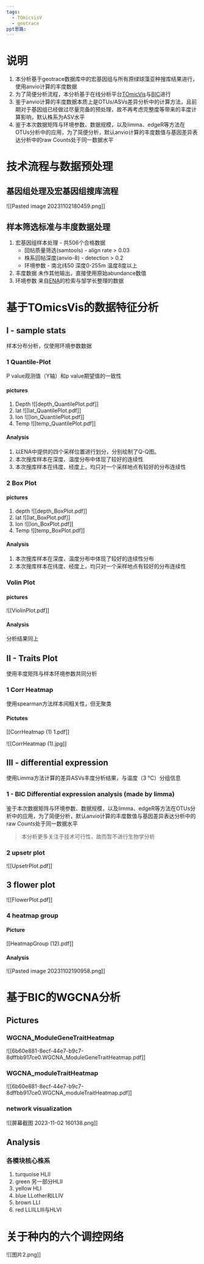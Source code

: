 ```yaml
---
tags:
  - TOmicsisV
  - geotrace
ppt思路: 
---
```

# 说明
1. 本分析基于geotrace数据库中的宏基因组与所有原绿球藻亚种搜库结果进行，使用anvio计算的丰度数据
2. 为了简便分析流程，本分析基于在线分析平台[TOmicVis](https://shiny.hiplot.cn/tomicsvis-shiny/)与[BIC](https://www.bic.ac.cn/BIC/#/)进行
3. 鉴于anvio计算的丰度数据本质上是OTUs/ASVs差异分析中的计算方法，且前期对于基因组已经做过尽量完备的预处理，故不再考虑完整度等带来的丰度计算影响，默认株系为ASV水平
4. 鉴于本次数据矩阵与环境参数、数据规模，以及limma、edgeR等方法在OTUs分析中的应用，为了简便分析，默认anvio计算的丰度数值与基因差异表达分析中的raw Counts处于同一数据水平

# 技术流程与数据预处理
## 基因组处理及宏基因组搜库流程
![[Pasted image 20231102180459.png]]

## 样本筛选标准与丰度数据处理
1. 宏基因组样本处理  -  共506个合格数据
   - 回帖质量筛选(samtools)  -  align rate > 0.03
   - 株系回帖深度(anvio-8)  -  detection > 0.2
   - 环境参数  -   南北纬50
                          深度0-255m
                          温度8度以上
2. 丰度数据
   未作其他输出，直接使用原始abundance数值
3. 环境参数
   来自[ENA](https://www.ebi.ac.uk/ena/browser/home)的检索与邹学长整理的数据

# 基于TOmicsVis的数据特征分析
## I - sample stats
样本分布分析，仅使用环境参数数据
### 1 Quantile-Plot
P value观测值（Y轴）和p value期望值的一致性
#### pictures
1. Depth
   ![[depth_QuantilePlot.pdf]]
3. lat
   ![[lat_QuantilePlot.pdf]]
4. lon
   ![[lon_QuantilePlot.pdf]]
5. Temp
   ![[temp_QuantilePlot.pdf]]
#### Analysis
1. 以ENA中提供的四个采样位置进行划分，分别绘制了Q-Q图。
2. 本次搜库样本在深度、温度分布中体现了较好的连续性
3. 本次搜库样本在纬度、经度上，均只对一个采样地点有较好的分布连续性

### 2 Box Plot
#### pictures
1. depth
   ![[depth_BoxPlot.pdf]]
2. lat
   ![[lat_BoxPlot.pdf]]
3. lon
   ![[lon_BoxPlot.pdf]]
4. Temp
   ![[temp_BoxPlot.pdf]]

#### Analysis
1. 本次搜库样本在深度、温度分布中体现了较好的连续性分布
3. 本次搜库样本在纬度、经度上，均只对一个采样地点有较好的分布连续性

### Volin Plot
#### pictures

![[ViolinPlot.pdf]]


#### Analysis
分析结果同上


## II - Traits Plot
使用丰度矩阵与样本环境参数共同分析
### 1 Corr Heatmap
使用spearman方法样本间相关性，但无聚类
#### Pictutes
[[CorrHeatmap (1) 1.pdf]]

![[CorrHeatmap (1).jpg]]

## III - differential expression
使用Limma方法计算的差异ASVs丰度分析结果，与温度（3 °C）分组信息
### 1 - BIC Differential expression analysis (made by limma)
鉴于本次数据矩阵与环境参数、数据规模，以及limma、edgeR等方法在OTUs分析中的应用，为了简便分析，默认anvio计算的丰度数值与基因差异表达分析中的raw Counts处于同一数据水平

>本分析更多关注于技术可行性，故而暂不进行生物学分析
>
### 2 upsetr plot
![[UpsetrPlot.pdf]]


## 3 flower plot
![[FlowerPlot.pdf]]

### 4 heatmap group
#### Picture
[[HeatmapGroup (12).pdf]]
#### Analysis
![[Pasted image 20231102190958.png]]

# 基于BIC的WGCNA分析
## Pictures
### WGCNA_ModuleGeneTraitHeatmap

![[6b60e881-8ecf-44e7-b9c7-8dffbb917ce0.WGCNA_ModuleGeneTraitHeatmap.pdf]]
### WGCNA_moduleTraitHeatmap
![[6b60e881-8ecf-44e7-b9c7-8dffbb917ce0.WGCNA_moduleTraitHeatmap.pdf]]

### network visualization
![[屏幕截图 2023-11-02 160138.png]]

## Analysis
### 各模块核心株系
1. turquoise
   HLII
2. green
   另一部分HLII
3. yellow
   HLI
4. blue
   LLother和LLIV
5. brown
   LLI
6. red
   LLIILLIII与HLVI
# 关于种内的六个调控网络
![[图片2.png]]